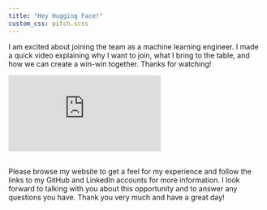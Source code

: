 ```yaml
---
title: "Hey Hugging Face!"
custom_css: pitch.scss
---
```

<p class="center-align">I am excited about joining the team as a machine learning engineer. I made a quick video explaining why I want to join, what I bring to the table, and how we can create a win-win together. Thanks for watching!</p>
<div class="video-container">
    <iframe src="https://www.youtube-nocookie.com/embed/BKTLAkC-gDg" title="YouTube video player" frameborder="0" allow="accelerometer; clipboard-write; encrypted-media; gyroscope; picture-in-picture" allowfullscreen></iframe>
</div>
</br>
<p class="center-align">Please browse my website to get a feel for my experience and follow the links to my GitHub and LinkedIn accounts for more information. I look forward to talking with you about this opportunity and to answer any questions you have. Thank you very much and have a great day!</p>